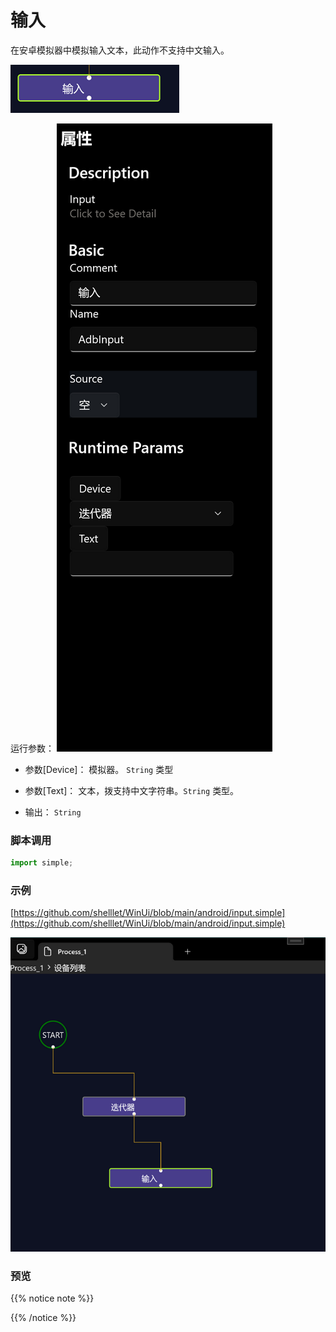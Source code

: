 # 输入 
在安卓模拟器中模拟输入文本，此动作不支持中文输入。


![action](./images/2022-11-15_194116.png ':size=90%')

运行参数：
![param](./images/2022-11-15_194149.png ':size=90%')

* 参数[Device]： 模拟器。 `String` 类型
* 参数[Text]： 文本，拨支持中文字符串。`String` 类型。

* 输出： `String`


### 脚本调用

```python
import simple;


```

### 示例

[https://github.com/shelllet/WinUi/blob/main/android/input.simple](https://github.com/shelllet/WinUi/blob/main/android/input.simple)

![tap](./images/2022-11-15_194249.png ':size=90%')


### 预览


{{% notice note %}}

{{% /notice %}}